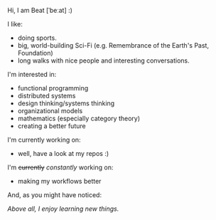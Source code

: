 Hi, I am Beat \[ˈbeːat\] :)

I like:
- doing sports.
- big, world-building Sci-Fi (e.g. Remembrance of the Earth's Past, Foundation)
- long walks with nice people and interesting conversations.

I'm interested in:
- functional programming
- distributed systems
- design thinking/systems thinking
- organizational models
- mathematics (especially category theory)
- creating a better future

I'm currently working on:
- well, have a look at my repos :)

I'm ~~currently~~ _constantly_ working on:
- making my workflows better

And, as you might have noticed:

_Above all, I enjoy learning new things._